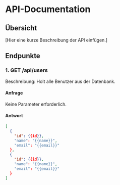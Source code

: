 # API-Documentation

## Übersicht

[Hier eine kurze Beschreibung der API einfügen.]

## Endpunkte

### 1. GET /api/users

Beschreibung: Holt alle Benutzer aus der Datenbank.

#### Anfrage

Keine Parameter erforderlich.

#### Antwort

```json
[
  {
    "id": {{id}},
    "name": "{{name}}",
    "email": "{{email}}"
  },
  {
    "id": {{id}},
    "name": "{{name}}",
    "email": "{{email}}"
  }
]
